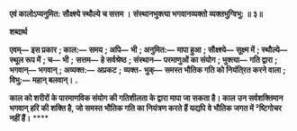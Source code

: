 **एवं कालोऽप्यनुमित: सौक्ष्श्ये स्थौल्ये च सत्तम ।** **संस्थानभुक्त्या भगवानव्यक्तो व्यक्तभुग्विभु: ॥ ३॥** 

**शब्दार्थ** 

**एवम्—** **इस प्रकार** **; काल:—** **समय** **; अपि—** **भी** **; अनुमित:—** **मापा हुआ** **; सौक्ष्श्ये—** **सूक्ष्म में** **; स्थौल्ये—** **स्थूल रूप में** **; च—** **भी** **;** **सत्तम—** **हे सर्वश्रेष्ठ** **; संस्थान—** **परमाणुओं का संयोग** **; भुक्त्या—** **गति द्वारा** **; भगवान्—** **भगवान्** **; अव्यक्त:—** **अप्रकट** **; व्यक्त-** **भुक्—** **समस्त भौतिक गति को नियंति्रत करने वाला** **; विभु:—** **महान् बलवान्।** **.** 

**काल को शरीरों के पारमाणविक संयोग की गतिशीलता के द्वारा मापा जा सकता है। काल** **उन सर्वशक्तिमान भगवान् हरि की शक्ति है, जो समस्त भौतिक गति का नियंत्रण करते हैं यद्यपि** **वे भौतिक जगत में ²ष्टिगोचर नहीं हैं।** **** 